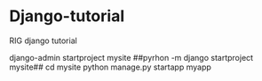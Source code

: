 # Django-tutorial
RIG django tutorial

django-admin startproject mysite  ##pyrhon -m django startproject mysite##
cd mysite
python manage.py startapp myapp